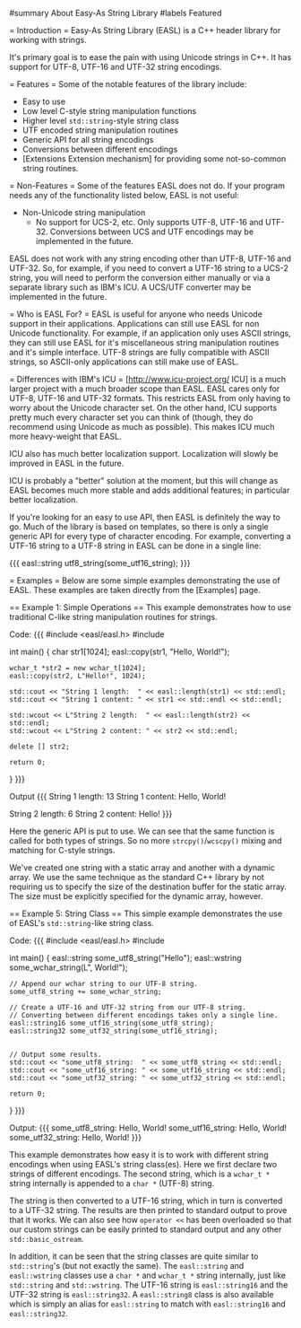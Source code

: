 #summary About Easy-As String Library
#labels Featured

= Introduction =
Easy-As String Library (EASL) is a C++ header library for working with strings.

It's primary goal is to ease the pain with using Unicode strings in C++. It has support for UTF-8, UTF-16 and UTF-32 string encodings.


= Features =
Some of the notable features of the library include:

  * Easy to use
  * Low level C-style string manipulation functions
  * Higher level `std::string`-style string class
  * UTF encoded string manipulation routines
  * Generic API for all string encodings
  * Conversions between different encodings
  * [Extensions Extension mechanism] for providing some not-so-common string routines.

= Non-Features =
Some of the features EASL does not do. If your program needs any of the functionality listed below, EASL is not useful:

  * Non-Unicode string manipulation
      * No support for UCS-2, etc. Only supports UTF-8, UTF-16 and UTF-32. Conversions between UCS and UTF encodings may be implemented in the future.

EASL does not work with any string encoding other than UTF-8, UTF-16 and UTF-32. So, for example, if you need to convert a UTF-16 string to a UCS-2 string, you will need to perform the conversion either manually or via a separate library such as IBM's ICU. A UCS/UTF converter may be implemented in the future.

= Who is EASL For? =
EASL is useful for anyone who needs Unicode support in their applications. Applications can still use EASL for non Unicode functionality. For example, if an application only uses ASCII strings, they can still use EASL for it's miscellaneous string manipulation routines and it's simple interface. UTF-8 strings are fully compatible with ASCII strings, so ASCII-only applications can still make use of EASL.


= Differences with IBM's ICU =
[http://www.icu-project.org/ ICU] is a much larger project with a much broader scope than EASL. EASL cares only for UTF-8, UTF-16 and UTF-32 formats. This restricts EASL from only having to worry about the Unicode character set. On the other hand, ICU supports pretty much every character set you can think of (though, they do recommend using Unicode as much as possible). This makes ICU much more heavy-weight that EASL.

ICU also has much better localization support. Localization will slowly be improved in EASL in the future.

ICU is probably a "better" solution at the moment, but this will change as EASL becomes much more stable and adds additional features; in particular better localization.

If you're looking for an easy to use API, then EASL is definitely the way to go. Much of the library is based on templates, so there is only a single generic API for every type of character encoding. For example, converting a UTF-16 string to a UTF-8 string in EASL can be done in a single line:

{{{
easl::string utf8_string(some_utf16_string);
}}}

= Examples =
Below are some simple examples demonstrating the use of EASL. These examples are taken directly from the [Examples] page.

== Example 1: Simple Operations ==
This example demonstrates how to use traditional C-like string manipulation routines for strings.

Code:
{{{
#include <easl/easl.h>
#include <iostream>

int main()
{
    char str1[1024];
    easl::copy(str1, "Hello, World!");

    wchar_t *str2 = new wchar_t[1024];
    easl::copy(str2, L"Hello!", 1024);

    std::cout << "String 1 length:  " << easl::length(str1) << std::endl;
    std::cout << "String 1 content: " << str1 << std::endl << std::endl;

    std::wcout << L"String 2 length:  " << easl::length(str2) << std::endl;
    std::wcout << L"String 2 content: " << str2 << std::endl;

    delete [] str2;

    return 0;
}
}}}

Output
{{{
String 1 length:  13
String 1 content: Hello, World!

String 2 length:  6
String 2 content: Hello!
}}}

Here the generic API is put to use. We can see that the same function is called for both types of strings. So no more `strcpy()`/`wcscpy()` mixing and matching for C-style strings.

We've created one string with a static array and another with a dynamic array. We use the same technique as the standard C++ library by not requiring us to specify the size of the destination buffer for the static array. The size must be explicitly specified for the dynamic array, however.


== Example 5: String Class ==
This simple example demonstrates the use of EASL's `std::string`-like string class.

Code:
{{{
#include <easl/easl.h>
#include <iostream>

int main()
{
    easl::string some_utf8_string("Hello");
    easl::wstring some_wchar_string(L", World!");

    // Append our wchar string to our UTF-8 string.
    some_utf8_string += some_wchar_string;
    
    // Create a UTF-16 and UTF-32 string from our UTF-8 string.
    // Converting between different encodings takes only a single line.
    easl::string16 some_utf16_string(some_utf8_string);
    easl::string32 some_utf32_string(some_utf16_string);
    

    // Output some results.
    std::cout << "some_utf8_string:  " << some_utf8_string << std::endl;
    std::cout << "some_utf16_string: " << some_utf16_string << std::endl;
    std::cout << "some_utf32_string: " << some_utf32_string << std::endl;

    return 0;
}
}}}

Output:
{{{
some_utf8_string:  Hello, World!
some_utf16_string: Hello, World!
some_utf32_string: Hello, World!
}}}

This example demonstrates how easy it is to work with different string encodings when using EASL's string class(es). Here we first declare two strings of different encodings. The second string, which is a `wchar_t *` string internally is appended to a `char *` (UTF-8) string.

The string is then converted to a UTF-16 string, which in turn is converted to a UTF-32 string. The results are then printed to standard output to prove that it works. We can also see how `operator <<` has been overloaded so that our custom strings can be easily printed to standard output and any other `std::basic_ostream`.

In addition, it can be seen that the string classes are quite similar to `std::string`'s (but not exactly the same). The `easl::string` and `easl::wstring` classes use a `char *` and `wchar_t *` string internally, just like `std::string` and `std::wstring`. The UTF-16 string is `easl::string16` and the UTF-32 string is `easl::string32`. A `easl::string8` class is also available which is simply an alias for `easl::string` to match with `easl::string16` and `easl::string32`.